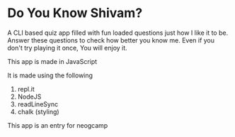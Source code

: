 # Do You Know Shivam?

A CLI based quiz app filled with fun loaded questions just how I like it to be.
Answer these questions to check how better you know me.
Even if you don't try playing it once, You will enjoy it.

This app is made in JavaScript 

It is made using the following

1. repl.it
1. NodeJS
1. readLineSync
1. chalk (styling)

This app is an entry for neogcamp
